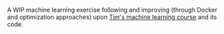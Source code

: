 A WIP machine learning exercise following and improving (through Docker and optimization approaches) upon [Tim's machine learning course](https://www.youtube.com/watch?v=WFr2WgN9_xE) and its code.